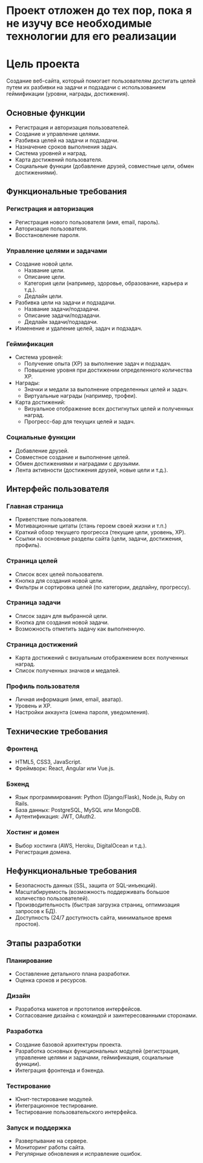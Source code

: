 # Проект отложен до тех пор, пока я не изучу все необходимые технологии для его реализации

# Цель проекта
Создание веб-сайта, который помогает пользователям достигать целей путем их разбивки на задачи и подзадачи с использованием геймификации (уровни, награды, достижения).

## Основные функции
- Регистрация и авторизация пользователей.
- Создание и управление целями.
- Разбивка целей на задачи и подзадачи.
- Назначение сроков выполнения задач.
- Система уровней и наград.
- Карта достижений пользователя.
- Социальные функции (добавление друзей, совместные цели, обмен достижениями).

## Функциональные требования

### Регистрация и авторизация
- Регистрация нового пользователя (имя, email, пароль).
- Авторизация пользователя.
- Восстановление пароля.

### Управление целями и задачами
- Создание новой цели.
  - Название цели.
  - Описание цели.
  - Категория цели (например, здоровье, образование, карьера и т.д.).
  - Дедлайн цели.
- Разбивка цели на задачи и подзадачи.
  - Название задачи/подзадачи.
  - Описание задачи/подзадачи.
  - Дедлайн задачи/подзадачи.
- Изменение и удаление целей, задач и подзадач.

### Геймификация
- Система уровней:
  - Получение опыта (XP) за выполнение задач и подзадач.
  - Повышение уровня при достижении определенного количества XP.
- Награды:
  - Значки и медали за выполнение определенных целей и задач.
  - Виртуальные награды (например, трофеи).
- Карта достижений:
  - Визуальное отображение всех достигнутых целей и полученных наград.
  - Прогресс-бар для текущих целей и задач.

### Социальные функции
- Добавление друзей.
- Совместное создание и выполнение целей.
- Обмен достижениями и наградами с друзьями.
- Лента активности (достижения друзей, новые цели и т.д.).

## Интерфейс пользователя

### Главная страница
- Приветствие пользователя.
- Мотивационные цитаты (стань героем своей жизни и т.п.)
- Краткий обзор текущего прогресса (текущие цели, уровень, XP).
- Ссылки на основные разделы сайта (цели, задачи, достижения, профиль).

### Страница целей
- Список всех целей пользователя.
- Кнопка для создания новой цели.
- Фильтры и сортировка целей (по категории, дедлайну, прогрессу).

### Страница задачи
- Список задач для выбранной цели.
- Кнопка для создания новой задачи.
- Возможность отметить задачу как выполненную.

### Страница достижений
- Карта достижений с визуальным отображением всех полученных наград.
- Список полученных значков и медалей.

### Профиль пользователя
- Личная информация (имя, email, аватар).
- Уровень и XP.
- Настройки аккаунта (смена пароля, уведомления).

## Технические требования

### Фронтенд
- HTML5, CSS3, JavaScript.
- Фреймворк: React, Angular или Vue.js.

### Бэкенд
- Язык программирования: Python (Django/Flask), Node.js, Ruby on Rails.
- База данных: PostgreSQL, MySQL или MongoDB.
- Аутентификация: JWT, OAuth2.

### Хостинг и домен
- Выбор хостинга (AWS, Heroku, DigitalOcean и т.д.).
- Регистрация домена.

## Нефункциональные требования
- Безопасность данных (SSL, защита от SQL-инъекций).
- Масштабируемость (возможность поддерживать большое количество пользователей).
- Производительность (быстрая загрузка страниц, оптимизация запросов к БД).
- Доступность (24/7 доступность сайта, минимальное время простоя).

## Этапы разработки

### Планирование
- Составление детального плана разработки.
- Оценка сроков и ресурсов.

### Дизайн
- Разработка макетов и прототипов интерфейсов.
- Согласование дизайна с командой и заинтересованными сторонами.

### Разработка
- Создание базовой архитектуры проекта.
- Разработка основных функциональных модулей (регистрация, управление целями и задачами, геймификация, социальные функции).
- Интеграция фронтенда и бэкенда.

### Тестирование
- Юнит-тестирование модулей.
- Интеграционное тестирование.
- Тестирование пользовательского интерфейса.

### Запуск и поддержка
- Развертывание на сервере.
- Мониторинг работы сайта.
- Регулярные обновления и исправление ошибок.
